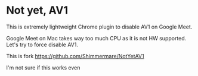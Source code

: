 # Not yet, AV1 #  
  
This is extremely lightweight Chrome plugin to disable AV1 on Google Meet.  

Google Meet on Mac takes way too much CPU as it is not HW supported. Let's try to force disable AV1.

This is fork https://github.com/Shimmermare/NotYetAV1

I'm not sure if this works even
